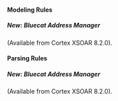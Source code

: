 #### Modeling Rules

##### New: Bluecat Address Manager

 (Available from Cortex XSOAR 8.2.0).

#### Parsing Rules

##### New: Bluecat Address Manager

 (Available from Cortex XSOAR 8.2.0).